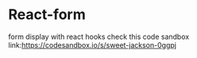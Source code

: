 # React-form
form display with react hooks
check this code sandbox link:https://codesandbox.io/s/sweet-jackson-0ggpj
